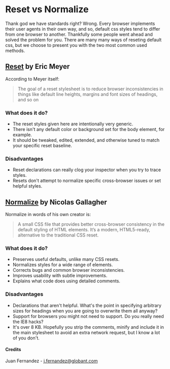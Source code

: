 # Reset vs Normalize

Thank god we have standards right? Wrong. Every browser implements their user agents in their own way, and so, default css styles tend to differ from one browser to another. Thankfully some people went ahead and solved the problem for you. There are many many ways of reseting default css, but we choose to present you with the two most common used methods.

## [Reset](http://meyerweb.com/eric/tools/css/reset/) by Eric Meyer

According to Meyer itself:

> The goal of a reset stylesheet is to reduce browser inconsistencies in things like default line heights, margins and font sizes of headings, and so on

### What does it do?

* The reset styles given here are intentionally very generic.
* There isn't any default color or background set for the body element, for example.
* It should be tweaked, edited, extended, and otherwise tuned to match your specific reset baseline.

### Disadvantages

* Reset declarations can really clog your inspector when you try to trace styles.
* Resets don't attempt to normalize specific cross-browser issues or set helpful styles.

## [Normalize](https://github.com/necolas/normalize.css/) by Nicolas Gallagher

Normalize in words of his own creator is:

> A small CSS file that provides better cross-browser consistency in the default styling of HTML elements. It’s a modern, HTML5-ready, alternative to the traditional CSS reset.

### What does it do?

* Preserves useful defaults, unlike many CSS resets.
* Normalizes styles for a wide range of elements.
* Corrects bugs and common browser inconsistencies.
* Improves usability with subtle improvements.
* Explains what code does using detailed comments.


### Disadvantages

* Declarations that aren't helpful. What's the point in specifying arbitrary sizes for headings when you are going to overwrite them all anyway?
* Support for browsers you might not need to support. Do you really need the IE8 hacks?
* It's over 8 KB. Hopefully you strip the comments, minify and include it in the main stylesheet to avoid an extra network request, but I know a lot of you don't.

#### Credits

Juan Fernandez - <j.fernandez@globant.com>
